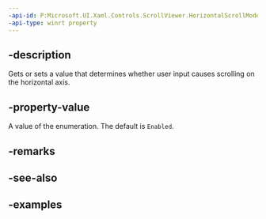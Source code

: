 ```yaml
---
-api-id: P:Microsoft.UI.Xaml.Controls.ScrollViewer.HorizontalScrollMode
-api-type: winrt property
---
```


## -description

Gets or sets a value that determines whether user input causes scrolling on the horizontal axis.

## -property-value

A value of the enumeration. The default is `Enabled`.

## -remarks

## -see-also

## -examples

